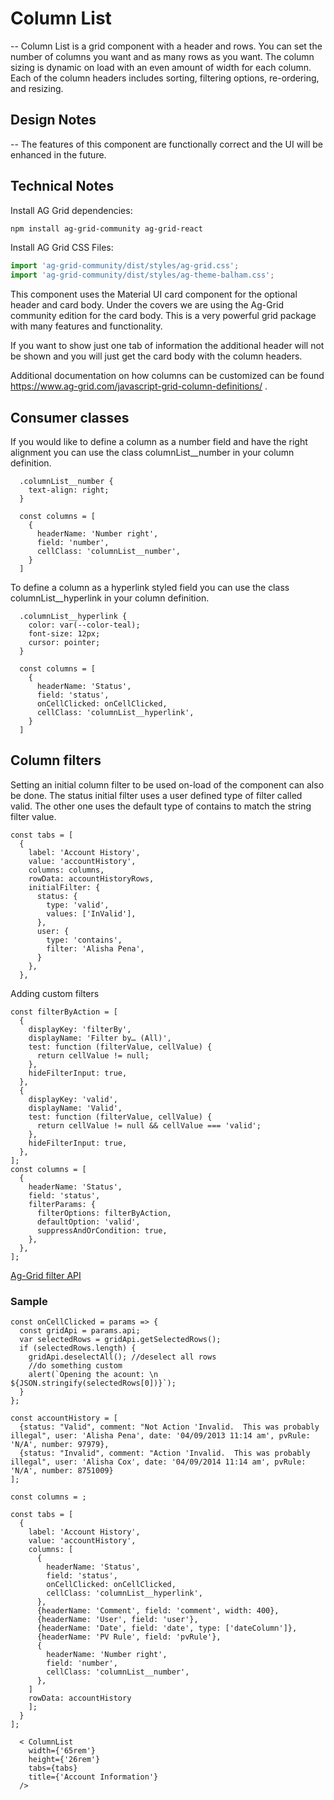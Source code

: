 # Column List

-- Column List is a grid component with a header and rows. You can set the number of columns you want and as many rows as you want. The column sizing is dynamic on load with an even amount of width for each column. Each of the column headers includes sorting, filtering options, re-ordering, and resizing.

## Design Notes

-- The features of this component are functionally correct and the UI will be enhanced in the future.

## Technical Notes

Install AG Grid dependencies:

```bash
npm install ag-grid-community ag-grid-react
```

Install AG Grid CSS Files:

```javascript
import 'ag-grid-community/dist/styles/ag-grid.css';
import 'ag-grid-community/dist/styles/ag-theme-balham.css';
```

This component uses the Material UI card component for the optional header and card body. Under the covers we are using the Ag-Grid community edition for the card body. This is a very powerful grid package with many features and functionality.

If you want to show just one tab of information the additional header will not be shown and you will just get the card body with the column headers.

Additional documentation on how columns can be customized can be found https://www.ag-grid.com/javascript-grid-column-definitions/ .

## Consumer classes

If you would like to define a column as a number field and have the right alignment you can use the class columnList\_\_number in your column definition.

```
  .columnList__number {
    text-align: right;
  }
```

```
  const columns = [
    {
      headerName: 'Number right',
      field: 'number',
      cellClass: 'columnList__number',
    }
  ]
```

To define a column as a hyperlink styled field you can use the class columnList\_\_hyperlink in your column definition.

```
  .columnList__hyperlink {
    color: var(--color-teal);
    font-size: 12px;
    cursor: pointer;
  }
```

```
  const columns = [
    {
      headerName: 'Status',
      field: 'status',
      onCellClicked: onCellClicked,
      cellClass: 'columnList__hyperlink',
    }
  ]
```

## Column filters

Setting an initial column filter to be used on-load of the component can also be done. The status initial filter uses a user defined type of filter called valid. The other one uses the default type of contains to match the string filter value.

```
const tabs = [
  {
    label: 'Account History',
    value: 'accountHistory',
    columns: columns,
    rowData: accountHistoryRows,
    initialFilter: {
      status: {
        type: 'valid',
        values: ['InValid'],
      },
      user: {
        type: 'contains',
        filter: 'Alisha Pena',
      }
    },
  },
```

Adding custom filters

```
const filterByAction = [
  {
    displayKey: 'filterBy',
    displayName: 'Filter by… (All)',
    test: function (filterValue, cellValue) {
      return cellValue != null;
    },
    hideFilterInput: true,
  },
  {
    displayKey: 'valid',
    displayName: 'Valid',
    test: function (filterValue, cellValue) {
      return cellValue != null && cellValue === 'valid';
    },
    hideFilterInput: true,
  },
];
const columns = [
  {
    headerName: 'Status',
    field: 'status',
    filterParams: {
      filterOptions: filterByAction,
      defaultOption: 'valid',
      suppressAndOrCondition: true,
    },
  },
];
```

[Ag-Grid filter API](https://www.ag-grid.com/javascript-grid-filter-api/)

### Sample

```
const onCellClicked = params => {
  const gridApi = params.api;
  var selectedRows = gridApi.getSelectedRows();
  if (selectedRows.length) {
    gridApi.deselectAll(); //deselect all rows
    //do something custom
    alert(`Opening the acount: \n ${JSON.stringify(selectedRows[0])}`);
  }
};

const accountHistory = [
  {status: "Valid", comment: "Not Action 'Invalid.  This was probably illegal", user: 'Alisha Pena', date: '04/09/2013 11:14 am', pvRule: 'N/A', number: 97979},
  {status: "Invalid", comment: "Action 'Invalid.  This was probably illegal", user: 'Alisha Cox', date: '04/09/2014 11:14 am', pvRule: 'N/A', number: 8751009}
];

const columns = ;

const tabs = [
  {
    label: 'Account History',
    value: 'accountHistory',
    columns: [
      {
        headerName: 'Status',
        field: 'status',
        onCellClicked: onCellClicked,
        cellClass: 'columnList__hyperlink',
      },
      {headerName: 'Comment', field: 'comment', width: 400},
      {headerName: 'User', field: 'user'},
      {headerName: 'Date', field: 'date', type: ['dateColumn']},
      {headerName: 'PV Rule', field: 'pvRule'},
      {
        headerName: 'Number right',
        field: 'number',
        cellClass: 'columnList__number',
      },
    ]
    rowData: accountHistory
    ];
  }
];

  < ColumnList
    width={'65rem'}
    height={'26rem'}
    tabs={tabs}
    title={'Account Information'}
  />

```
